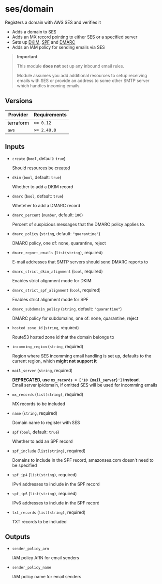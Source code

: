 # ses/domain

Registers a domain with AWS SES and verifies it

- Adds a domain to SES
- Adds an MX record pointing to either SES or a specified server
- Sets up [DKIM](https://en.wikipedia.org/wiki/DomainKeys_Identified_Mail), [SPF](https://en.wikipedia.org/wiki/Sender_Policy_Framework) and [DMARC](https://en.wikipedia.org/wiki/DMARC)
- Adds an IAM policy for sending emails via SES

> **Important**
>
> This module **does not** set up any inbound email rules.
>
> Module assumes you add additional resources to setup receiving emails with SES or provide an address to some other SMTP server which handles incoming emails.

<!-- bin/docs -->

## Versions

| Provider | Requirements |
|-|-|
| terraform | `>= 0.12` |
| `aws` | `>= 2.40.0` |

## Inputs

* `create` (`bool`, default: `true`)

    Should resources be created

* `dkim` (`bool`, default: `true`)

    Whether to add a DKIM record

* `dmarc` (`bool`, default: `true`)

    Wheteher to add a DMARC record

* `dmarc_percent` (`number`, default: `100`)

    Percent of suspicious messages that the DMARC policy applies to.

* `dmarc_policy` (`string`, default: `"quarantine"`)

    DMARC policy, one of: none, quarantine, reject

* `dmarc_report_emails` (`list(string)`, required)

    E-mail addresses that SMTP servers should send DMARC reports to

* `dmarc_strict_dkim_alignment` (`bool`, required)

    Enables strict alignment mode for DKIM

* `dmarc_strict_spf_alignment` (`bool`, required)

    Enables strict alignment mode for SPF

* `dmarc_subdomain_policy` (`string`, default: `"quarantine"`)

    DMARC policy for subdomains, one of: none, quarantine, reject

* `hosted_zone_id` (`string`, required)

    Route53 hosted zone id that the domain belongs to

* `incomming_region` (`string`, required)

    Region where SES incomming email handling is set up, defaults to the current region, which **might not support it**

* `mail_server` (`string`, required)

    **DEPRECATED, use `mx_records = ['10 {mail_server}']` instead**.<br/>Email server ip/domain, if omitted SES will be used for incomming emails

* `mx_records` (`list(string)`, required)

    MX records to be included

* `name` (`string`, required)

    Domain name to register with SES

* `spf` (`bool`, default: `true`)

    Whether to add an SPF record

* `spf_include` (`list(string)`, required)

    Domains to include in the SPF record, amazonses.com doesn't need to be specified

* `spf_ip4` (`list(string)`, required)

    IPv4 addresses to include in the SPF record

* `spf_ip6` (`list(string)`, required)

    IPv6 addresses to include in the SPF record

* `txt_records` (`list(string)`, required)

    TXT records to be included



## Outputs

* `sender_policy_arn`

    IAM policy ARN for email senders

* `sender_policy_name`

    IAM policy name for email senders
